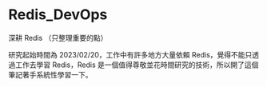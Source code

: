 # Redis_DevOps

深耕 Redis （只整理重要的點）

研究起始時間為 2023/02/20，工作中有許多地方大量依賴 Redis，覺得不能只透過工作去學習 Redis，Redis 是一個值得尊敬並花時間研究的技術，所以開了這個筆記著手系統性學習一下。



